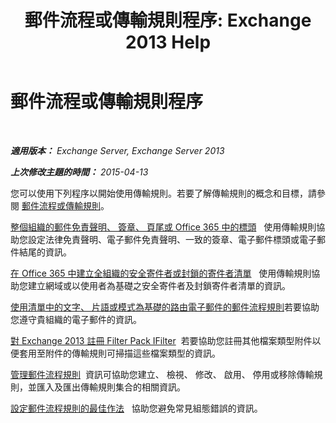 ﻿---
title: '郵件流程或傳輸規則程序: Exchange 2013 Help'
TOCTitle: 郵件流程或傳輸規則程序
ms:assetid: f45f6eef-9e35-4ef4-97fa-1f6e277d14a1
ms:mtpsurl: https://technet.microsoft.com/zh-tw/library/Dn600440(v=EXCHG.150)
ms:contentKeyID: 61060517
ms.date: 05/21/2018
mtps_version: v=EXCHG.150
ms.translationtype: MT
---

# 郵件流程或傳輸規則程序

 

_**適用版本：** Exchange Server, Exchange Server 2013_

_**上次修改主題的時間：** 2015-04-13_

您可以使用下列程序以開始使用傳輸規則。若要了解傳輸規則的概念和目標，請參閱 [郵件流程或傳輸規則](mail-flow-rules-transport-rules-in-exchange-2013-exchange-2013-help.md)。

[整個組織的郵件免責聲明、 簽章、 頁尾或 Office 365 中的標頭](https://technet.microsoft.com/zh-tw/library/dn600323\(v=exchg.150\))   使用傳輸規則協助您設定法律免責聲明、電子郵件免責聲明、一致的簽章、電子郵件標頭或電子郵件結尾的資訊。

[在 Office 365 中建立全組織的安全寄件者或封鎖的寄件者清單](https://technet.microsoft.com/zh-tw/library/dn198251\(v=exchg.150\))   使用傳輸規則協助您建立網域或以使用者為基礎之安全寄件者及封鎖寄件者清單的資訊。

[使用清單中的文字、 片語或模式為基礎的路由電子郵件的郵件流程規則](https://docs.microsoft.com/zh-tw/exchange/security-and-compliance/mail-flow-rules/use-rules-to-route-email)若要協助您遵守貴組織的電子郵件的資訊。

[對 Exchange 2013 註冊 Filter Pack IFilter](register-filter-pack-ifilters-with-exchange-2013-exchange-2013-help.md)  若要協助您註冊其他檔案類型附件以便套用至附件的傳輸規則可掃描這些檔案類型的資訊。

[管理郵件流程規則](https://docs.microsoft.com/zh-tw/exchange/security-and-compliance/mail-flow-rules/manage-mail-flow-rules)  資訊可協助您建立、 檢視、 修改、 啟用、 停用或移除傳輸規則，並匯入及匯出傳輸規則集合的相關資訊。

[設定郵件流程規則的最佳作法](https://docs.microsoft.com/zh-tw/exchange/security-and-compliance/mail-flow-rules/configuration-best-practices)   協助您避免常見組態錯誤的資訊。

